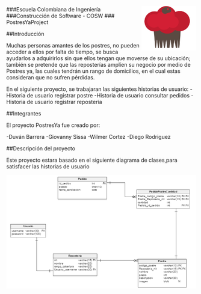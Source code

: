 <img src="/src/main/resources/static/app/images/Logo.png" align="right" />
###Escuela Colombiana de Ingeniería
###Construcción de Software - COSW
### PostresYaProject

##Introducción

Muchas personas amantes de los postres, no pueden acceder a ellos por falta de tiempo, se busca ayudarlos a adquirirlos sin que ellos tengan que moverse de su ubicación; también se pretende que las reposterías amplíen su negocio por medio de Postres ya, las cuales tendrán un rango de domicilios, en el cual estas consideran que no sufren pérdidas.

En el siguiente proyecto, se trabajaran las siguientes historias de usuario:
-Historia de usuario registrar postre
-Historia de usuario consultar pedidos
-Historia de usuario registrar repostería


##Integrantes

El proyecto PostresYa fue creado por:

-Duván Barrera
-Giovanny Sissa
-Wilmer Cortez
-Diego Rodriguez


##Descripción del proyecto


Este proyecto estara basado en el siguiente diagrama de clases,para satisfacer las historias de usuario

<img src="/src/main/resources/static/app/images/DiagramaDeClases.PNG" align="center" />









